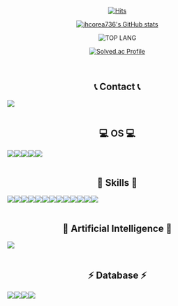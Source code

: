 <div align="center">
     
[![Hits](https://hits.seeyoufarm.com/api/count/incr/badge.svg?url=https%3A%2F%2Fgithub.com%2Fjhcorea736&count_bg=%2391F149&title_bg=%23555555&icon=&icon_color=%23E7E7E7&title=hits&edge_flat=false)](https://hits.seeyoufarm.com)
     
[![jhcorea736's GitHub stats](https://github-readme-stats.vercel.app/api?username=jhcorea736&theme=nord&hide_border=true&count_private=true)](https://github.com/jhcorea736/github-readme-stats)
     
![TOP LANG](https://github-readme-stats.vercel.app/api/top-langs/?username=jhcorea736&layout=compact&theme=tokyonight)

[![Solved.ac Profile](http://mazassumnida.wtf/api/v2/generate_badge?boj=jhcorea736)](https://solved.ac/jhcorea736/)
      
<br>
     
## 📞 Contact 📞
<div style="display:flex; flex-direction:row;">
    <a href="mailto:jhcorea736@gmail.com">
        <img src="https://img.shields.io/badge/Gmail-D14836?style=for-the-badge&logo=gmail&logoColor=white&style=flat"> 
    </a>
</div>

<br>
     
## 💻 OS 💻
<div style="display:flex; flex-direction:row;">
    <img src="https://img.shields.io/badge/Android-3DDC84?style=for-the-badge&logo=android&logoColor=white&style=flat">
    <img src="https://img.shields.io/badge/Linux-FCC624?style=for-the-badge&logo=linux&logoColor=black&style=flat">
    <img src="https://img.shields.io/badge/Cent%20OS-262577?style=for-the-badge&logo=CentOS&logoColor=white&style=flat">
    <img src="https://img.shields.io/badge/Kali_Linux-557C94?style=for-the-badge&logo=kali-linux&logoColor=white&style=flat">
    <img src="https://img.shields.io/badge/Ubuntu-E95420?style=for-the-badge&logo=ubuntu&logoColor=white&style=flat">
</div>

<br>

## 🚀 Skills 🚀

<div style="display:flex; flex-direction:row;">
    <img src="https://img.shields.io/badge/C-00599C?style=for-the-badge&logo=c&logoColor=white&style=flat">
    <img src="https://img.shields.io/badge/C%23-239120?style=for-the-badge&logo=c-sharp&logoColor=white&style=flat">
    <img src="https://img.shields.io/badge/Unity-100000?style=for-the-badge&logo=unity&logoColor=white&style=flat">
    <img src="https://img.shields.io/badge/Java-ED8B00?style=for-the-badge&logo=openjdk&logoColor=white&style=flat">
    <img src="https://img.shields.io/badge/Python-3776AB?style=for-the-badge&logo=python&logoColor=white&style=flat">
    <img src="https://img.shields.io/badge/Flask-000000?style=for-the-badge&logo=flask&logoColor=white&style=flat">
    <img src="https://img.shields.io/badge/HTML5-E34F26?style=for-the-badge&logo=html5&logoColor=white&style=flat">
    <img src="https://img.shields.io/badge/CSS3-1572B6?style=for-the-badge&logo=css3&logoColor=white&style=flat">
    <img src="https://img.shields.io/badge/JavaScript-F7DF1E?style=for-the-badge&logo=javascript&logoColor=black&style=flat">
    <img src="https://img.shields.io/badge/Node.js-43853D?style=for-the-badge&logo=node.js&logoColor=white&style=flat">
    <img src="https://img.shields.io/badge/Express.js-404D59?style=for-the-badge&style=flat">
    <img src="https://img.shields.io/badge/React-20232A?style=for-the-badge&logo=react&logoColor=61DAFB&style=flat">
    <img src="https://img.shields.io/badge/React_Native-20232A?style=for-the-badge&logo=react&logoColor=61DAFB&style=flat">
</div>

<br>

## 🤖 Artificial Intelligence 🤖

<div style="display:flex; flex-direction:row;">
    <img src="https://img.shields.io/badge/TensorFlow-FF6F00?style=for-the-badge&logo=tensorflow&logoColor=white&style=flat">
</div>

<br>

## ⚡ Database ⚡

<div style="display:flex; flex-direction:row;">
    <img src="https://img.shields.io/badge/MySQL-005C84?style=for-the-badge&logo=mysql&logoColor=white&style=flat">
    <img src="https://img.shields.io/badge/MariaDB-003545?style=for-the-badge&logo=mariadb&logoColor=white&style=flat">
    <img src="https://img.shields.io/badge/PostgreSQL-316192?style=for-the-badge&logo=postgresql&logoColor=white&style=flat">
    <img src="https://img.shields.io/badge/MongoDB-4EA94B?style=for-the-badge&logo=mongodb&logoColor=white&style=flat">
</div>
</div>
